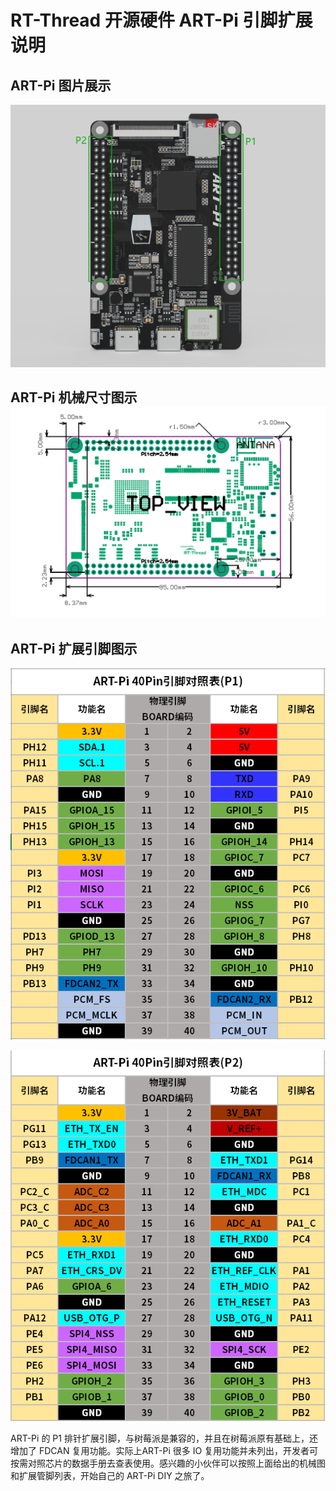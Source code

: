 # RT-Thread 开源硬件 ART-Pi 引脚扩展说明

## ART-Pi 图片展示

![ART-Pi_TopView](figures/ART-Pi_TopView.jpg)

## ART-Pi 机械尺寸图示![Mechanical_drawings](figures/Mechanical_drawings.jpg)


## ART-Pi 扩展引脚图示

![Left_Pin](figures/Left_Pin.jpg)

![Right_Pin](figures/Right_Pin.jpg)

ART-Pi 的 P1 排针扩展引脚，与树莓派是兼容的，并且在树莓派原有基础上，还增加了 FDCAN 复用功能。实际上ART-Pi 很多 IO 复用功能并未列出，开发者可按需对照芯片的数据手册去查表使用。感兴趣的小伙伴可以按照上面给出的机械图和扩展管脚列表，开始自己的 ART-Pi DIY 之旅了。